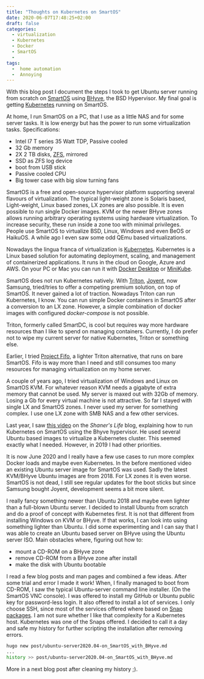 ```yaml
---
title: "Thoughts on Kubernetes on SmartOS"
date: 2020-06-07T17:48:25+02:00
draft: false
categories:
  - virtualization
  - Kubernetes
  - Docker
  - SmartOS
  - 
tags:
  -  home automation
  -  Annoying
---
```


With this blog post I document the steps I took to get Ubuntu server running from scratch on [SmartOS](https://en.wikipedia.org/wiki/SmartOS) using [BHyve](https://bhyve.org/), the BSD Hypervisor. My final goal is getting [Kubernetes](https://kubernetes.io/) running on SmartOS.

<!--more-->

At home, I run SmartOS on a PC, that I use as a little NAS and for some server tasks.
It is low energy but has the power to run some virtualization tasks. Specifications:

* Intel I7 T series 35 Watt TDP, Passive cooled
* 32 Gb memory
* 2X 2 TB disks, [ZFS](https://en.wikipedia.org/wiki/ZFS), mirrored
* SSD as ZFS log device
* boot from USB stick
* Passive cooled CPU
* Big tower case with big slow turning fans

SmartOS is a free and open-source hypervisor platform supporting several flavours of virtualization. The typical light-weight zone is Solaris based, Light-weight, Linux based zones, LX zones are also possible. It is even possible to run single Docker images. KVM or the newer BHyve zones allows running arbitrary operating systems using hardware virtualization. To increase security, these run inside a zone too with minimal privileges. People use SmartOS to virtualize BSD, Linux, Windows and even BeOS or HaikuOS. A while ago I even saw some odd QEmu based virtualizations.

Nowadays the lingua franca of virtualization is [Kubernetes](https://kubernetes.io/). Kubernetes is a Linux based solution for automating deployment, scaling, and management of containerized applications. It runs in the cloud on Google, Azure and AWS. On your PC or Mac you can run it with [Docker Desktop](https://www.docker.com/products/docker-desktop) or [MiniKube](https://kubernetes.io/docs/tutorials/hello-minikube/).

SmartOS does not run Kubernetes natively. With [Triton](https://www.joyent.com/triton/compute), [Joyent](https://www.joyent.com/), now Samsung, tried/tries to offer a competing premium solution, on top of SmartOS. It never gained a lot of traction. Nowadays Triton can run Kubernetes, I know. You can run simple Docker containers in SmartOS after a conversion to an LX zone. However, a simple combination of docker images with configured _docker-compose_ is not possible.

Triton, formerly called SmartDC, is cool but requires way more hardware resources than I like to spend on managing containers. Currently, I do prefer not to wipe my current server for native Kubernetes, Triton or something else.

Earlier, I tried [Project Fifo](https://project-fifo.net/), a lighter Triton alternative, that runs on bare SmartOS. Fifo is way more than I need and still consumes too many resources for managing virtualization on my home server.

A couple of years ago, I tried virtualization of Windows and Linux on SmartOS KVM.
For whatever reason KVM needs a gigabyte of extra memory that cannot be used.
My server is maxed out with 32Gb of memory. Losing a Gb for every virtual machine is not attractive. So far I stayed with single LX and SmartOS zones. I never used my server for something complex. I use one LX zone with SMB NAS and a few other services.

Last year, I saw [this video](https://shaner.life/deploying-kubernetes-on-smartos/) on the _Shaner's Life_ blog, explaining how to run Kubernetes on SmartOS using the Bhyve hypervisor. He used several Ubuntu based images to virtualize a Kubernetes cluster. This seemed exactly what I needed. However, in 2019 I had other priorities.

It is now June 2020 and I really have a few use cases to run more complex Docker loads and maybe even Kubernetes. In the before mentioned video an existing Ubuntu server image for SmartOS was used. Sadly the latest KVM/BHyve Ubuntu images are from 2018. For LX zones it is even worse. SmartOS is not dead, I still see regular updates for the boot sticks but since Samsung bought Joyent, development seems a bit more silent.  

I really fancy something newer than Ubuntu 2018 and maybe even lighter than a full-blown Ubuntu server. I decided to install Ubuntu from scratch and do a proof of concept with Kubernetes first. It is not that different from installing Windows on KVM or BHyve. If that works, I can look into using something lighter than Ubuntu. I did some experimenting and I can say that I was able to create an Ubuntu based server on BHyve using the Ubuntu server ISO. Main obstacles where, figuring out how to:

* mount a CD-ROM on a BHyve zone
* remove CD-ROM from a BHyve zone after install
* make the disk with Ubuntu bootable

I read a few blog posts and man pages and combined a few ideas. After some trial and error I made it work! When, I finally managed to boot from CD-ROM, I saw the typical Ubuntu-server command line installer. (On the SmartOS VNC console). I was offered to install my GitHub or Ubuntu public key for password-less login. It also offered to install a lot of services. I only choose SSH, since most of the services offered where based on [Snap packages](https://snapcraft.io/). I am not sure whether I like that complexity for a Kubernetes host. Kubernetes was one of the Snaps offered. I decided to call it a day and safe my history for further scripting the installation after removing errors.

```bash
hugo new post/ubuntu-server2020.04-on_SmartOS_with_BHyve.md
...
history >> post/ubuntu-server2020.04-on_SmartOS_with_BHyve.md
```

More in a next blog post after cleaning my history ;).
